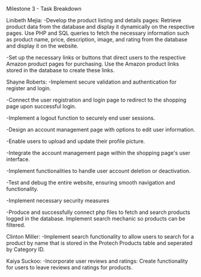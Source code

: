 Milestone 3 - Task Breakdown

Linibeth Mejia: 
  -Develop the product listing and details pages: Retrieve product data from the database and display it dynamically on the respective pages.
  Use PHP and SQL queries to fetch the necessary information such as product name, price, description, image, and rating from the database 
  and display it on the website.

  -Set up the necessary links or buttons that direct users to the respective Amazon product pages for purchasing. Use the Amazon product links
  stored in the database to create these links.



Shayne Roberts:
  -Implement secure validation and authentication for register and login. 
  
  -Connect the user registration and login page to redirect to the shopping page upon successful login.
  
  -Implement a logout function to securely end user sessions.
  
  -Design an account management page with options to edit user information.
  
  -Enable users to upload and update their profile picture.
  
  -Integrate the account management page within the shopping page's user interface.
  
  -Implement functionalities to handle user account deletion or deactivation.
  
  -Test and debug the entire website, ensuring smooth navigation and functionality.
  
  -Implement necessary security measures
  
  -Produce and successfully connect php files to fetch and search products logged in the database. Implement search mechanic so products can be filtered.



Clinton Miller:
  -Implement search functionality to allow users to search for a product by name that is stored in the Protech Products table and seperated by Category ID.

  
 Kaiya Suckoo: 
   -Incorporate user reviews and ratings: Create functionality for users to leave reviews and ratings for products.
